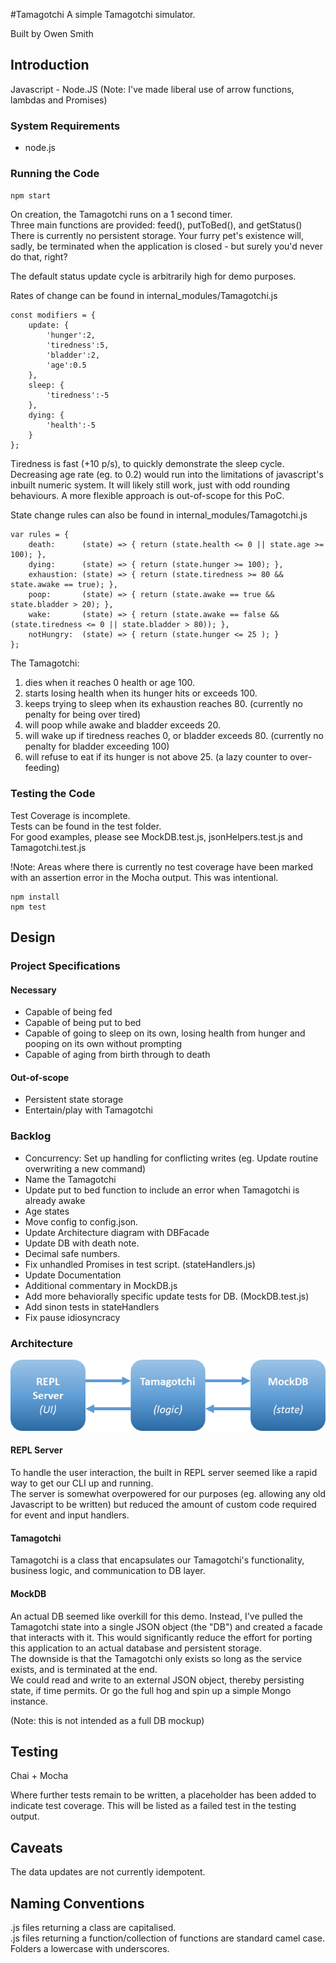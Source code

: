 #Tamagotchi
A simple Tamagotchi simulator.

Built by Owen Smith


## Introduction
Javascript - Node.JS 
(Note: I've made liberal use of arrow functions, lambdas and Promises)



### System Requirements
- node.js

### Running the Code

`npm start`

On creation, the Tamagotchi runs on a 1 second timer.   
Three main functions are provided: feed(), putToBed(), and getStatus()  
There is currently no persistent storage. Your furry pet's existence will, sadly, be terminated when the application is closed - but surely you'd never do that, right?

The default status update cycle is arbitrarily high for demo purposes.

Rates of change can be found in internal_modules/Tamagotchi.js
```
const modifiers = {
	update: {
		'hunger':2,
		'tiredness':5,
		'bladder':2,
		'age':0.5
	},
	sleep: {
		'tiredness':-5
	},
	dying: {
		'health':-5
	}
};
```

Tiredness is fast (+10 p/s), to quickly demonstrate the sleep cycle.  
Decreasing age rate (eg. to 0.2) would run into the limitations of javascript's inbuilt numeric system. It will likely still work, just with odd rounding behaviours. A more flexible approach is out-of-scope for this PoC.


State change rules can also be found in internal_modules/Tamagotchi.js
```
var rules = {
	death: 		(state) => { return (state.health <= 0 || state.age >= 100); },
	dying: 		(state) => { return (state.hunger >= 100); },
	exhaustion: (state) => { return (state.tiredness >= 80 && state.awake == true); },
	poop: 		(state) => { return (state.awake == true && state.bladder > 20); },
	wake: 		(state) => { return (state.awake == false && (state.tiredness <= 0 || state.bladder > 80)); },
	notHungry:	(state) => { return (state.hunger <= 25 ); }
};
```

The Tamagotchi:
1) dies when it reaches 0 health or age 100.  
2) starts losing health when its hunger hits or exceeds 100.  
3) keeps trying to sleep when its exhaustion reaches 80. (currently no penalty for being over tired)  
4) will poop while awake and bladder exceeds 20.   
5) will wake up if tiredness reaches 0, or bladder exceeds 80. (currently no penalty for bladder exceeding 100)  
6) will refuse to eat if its hunger is not above 25. (a lazy counter to over-feeding)  



### Testing the Code
Test Coverage is incomplete.  
Tests can be found in the test folder.  
For good examples, please see MockDB.test.js, jsonHelpers.test.js and Tamagotchi.test.js  

!Note: Areas where there is currently no test coverage have been marked with an assertion error in the Mocha output. This was intentional.  

```
npm install
npm test
```

## Design

### Project Specifications
#### Necessary
- Capable of being fed
- Capable of being put to bed
- Capable of going to sleep on its own, losing health from hunger and pooping on its own without prompting
- Capable of aging from birth through to death

#### Out-of-scope
- Persistent state storage
- Entertain/play with Tamagotchi

### Backlog
- Concurrency: Set up handling for conflicting writes (eg. Update routine overwriting a new command)
- Name the Tamagotchi
- Update put to bed function to include an error when Tamagotchi is already awake
- Age states
- Move config to config.json.
- Update Architecture diagram with DBFacade
- Update DB with death note.
- Decimal safe numbers.
- Fix unhandled Promises in test script.  (stateHandlers.js)
- Update Documentation
- Additional commentary in MockDB.js
- Add more behaviorally specific update tests for DB. (MockDB.test.js)
- Add sinon tests in stateHandlers
- Fix pause idiosyncracy


### Architecture
![Architecture](/doc_assets/architecture.png)


#### REPL Server
To handle the user interaction, the built in REPL server seemed like a rapid way to get our CLI up and running.  
The server is somewhat overpowered for our purposes (eg. allowing any old Javascript to be written) but reduced the amount of custom code required for event and input handlers.

#### Tamagotchi
Tamagotchi is a class that encapsulates our Tamagotchi's functionality, business logic, and communication to DB layer.  

#### MockDB
An actual DB seemed like overkill for this demo. Instead, I've pulled the Tamagotchi state into a single JSON object (the "DB") and created a facade that interacts with it. This would significantly reduce the effort for porting this application to an actual database and persistent storage.  
The downside is that the Tamagotchi only exists so long as the service exists, and is terminated at the end.   
We could read and write to an external JSON object, thereby persisting state, if time permits. Or go the full hog and spin up a simple Mongo instance.   
  
(Note: this is not intended as a full DB mockup)  

## Testing
Chai + Mocha  

Where further tests remain to be written, a placeholder has been added to indicate test coverage. This will be listed as a failed test in the testing output.

## Caveats
The data updates are not currently idempotent.   

## Naming Conventions
.js files returning a class are capitalised.  
.js files returning a function/collection of functions are standard camel case.  
Folders a lowercase with underscores.  
